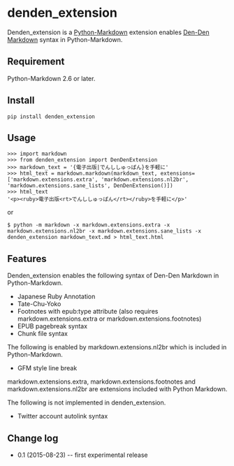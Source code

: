 # denden_extension

Denden_extension is a [Python-Markdown](https://github.com/waylan/Python-Markdown) extension enables [Den-Den Markdown](https://github.com/denshoch/DenDenMarkdown) syntax in Python-Markdown.

## Requirement

Python-Markdown 2.6 or later.


## Install

    pip install denden_extension


## Usage

    >>> import markdown
    >>> from denden_extension import DenDenExtension
    >>> markdown_text = '{電子出版|でんししゅっぱん}を手軽に'
    >>> html_text = markdown.markdown(markdown_text, extensions=['markdown.extensions.extra', 'markdown.extensions.nl2br', 'markdown.extensions.sane_lists', DenDenExtension()])
    >>> html_text
    '<p><ruby>電子出版<rt>でんししゅっぱん</rt></ruby>を手軽に</p>'

or

    $ python -m markdown -x markdown.extensions.extra -x markdown.extensions.nl2br -x markdown.extensions.sane_lists -x denden_extension markdown_text.md > html_text.html

## Features

Denden_extension enables the following syntax of Den-Den Markdown in Python-Markdown.

- Japanese Ruby Annotation
- Tate-Chu-Yoko
- Footnotes with epub:type attribute (also requires markdown.extensions.extra or markdown.extensions.footnotes)
- EPUB pagebreak syntax
- Chunk file syntax

The following is enabled by markdown.extensions.nl2br which is included in Python-Markdown.

- GFM style line break

markdown.extensions.extra, markdown.extensions.footnotes and markdown.extensions.nl2br are extensions included with Python Markdown.

The following is not implemented in denden_extension.

- Twitter account autolink syntax


## Change log

- 0.1 (2015-08-23) -- first experimental release
